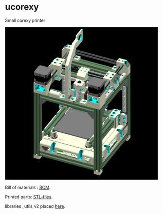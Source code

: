 # ucorexy
Small corexy printer

![](./render.png)

Bill of materials : [BOM](./bom.txt).

Printed parts: [STL-files](./produce).

libraries _utils_v2 placed [here](https://github.com/aleknest/_utils_v2).
